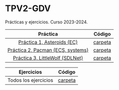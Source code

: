 # TPV2-GDV
Prácticas y ejercicios. Curso 2023-2024.

| Práctica | Código |
|:--:|:--:|
[Práctica 1, Asteroids (EC)](PRACTICA1/ehhhhhhhhhhhhhhh/enunciado.pdf)|[carpeta](PRACTICA1/ehhhhhhhhhhhhhhh/TPV2/TPV2)|
[Práctica 2, Pacman (ECS, systems)](PRACTICA2/enunciado.pdf)|[carpeta](PRACTICA2/pacman/TPV2/TPV2)|
[Práctica 3, LittleWolf (SDLNet)](PRACTICA3/enunciado.pdf)|[carpeta](PRACTICA3/TPV2_PRACTICA3_INES_NIEVES)|

| Ejercicios | Código |
|:--:|:--:|
Todos los ejercicios|[carpeta](ejercicios)|
